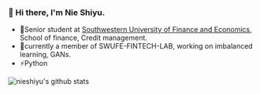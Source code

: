 ### 👋 Hi there, I'm Nie Shiyu.
- 🔭Senior student at [Southwestern University of Finance and Economics](https://www.swufe.edu.cn/), School of finance, Credit management.
- 🌱currently a member of SWUFE-FINTECH-LAB, working on imbalanced learning, GANs.
- ⚡Python

![nieshiyu's github stats](https://github-readme-stats.vercel.app/api?username=nieshiyu)


<!--
**nieshiyu/nieshiyu** is a ✨ _special_ ✨ repository because its `README.md` (this file) appears on your GitHub profile.

Here are some ideas to get you started:

- 🔭 I’m currently working on ...
- 🌱 I’m currently learning ...
- 👯 I’m looking to collaborate on ...
- 🤔 I’m looking for help with ...
- 💬 Ask me about ...
- 📫 How to reach me: ...
- 😄 Pronouns: ...
- ⚡ Fun fact: ...
-->

